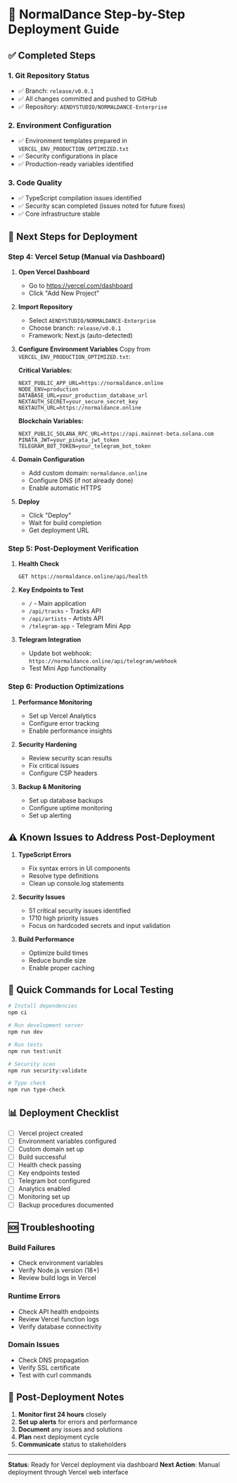# 🚀 NormalDance Step-by-Step Deployment Guide

## ✅ Completed Steps

### 1. Git Repository Status
- ✅ Branch: `release/v0.0.1`
- ✅ All changes committed and pushed to GitHub
- ✅ Repository: `AENDYSTUDIO/NORMALDANCE-Enterprise`

### 2. Environment Configuration
- ✅ Environment templates prepared in `VERCEL_ENV_PRODUCTION_OPTIMIZED.txt`
- ✅ Security configurations in place
- ✅ Production-ready variables identified

### 3. Code Quality
- ✅ TypeScript compilation issues identified
- ✅ Security scan completed (issues noted for future fixes)
- ✅ Core infrastructure stable

## 🔄 Next Steps for Deployment

### Step 4: Vercel Setup (Manual via Dashboard)

1. **Open Vercel Dashboard**
   - Go to https://vercel.com/dashboard
   - Click "Add New Project"

2. **Import Repository**
   - Select `AENDYSTUDIO/NORMALDANCE-Enterprise`
   - Choose branch: `release/v0.0.1`
   - Framework: Next.js (auto-detected)

3. **Configure Environment Variables**
   Copy from `VERCEL_ENV_PRODUCTION_OPTIMIZED.txt`:

   **Critical Variables:**
   ```
   NEXT_PUBLIC_APP_URL=https://normaldance.online
   NODE_ENV=production
   DATABASE_URL=your_production_database_url
   NEXTAUTH_SECRET=your_secure_secret_key
   NEXTAUTH_URL=https://normaldance.online
   ```

   **Blockchain Variables:**
   ```
   NEXT_PUBLIC_SOLANA_RPC_URL=https://api.mainnet-beta.solana.com
   PINATA_JWT=your_pinata_jwt_token
   TELEGRAM_BOT_TOKEN=your_telegram_bot_token
   ```

4. **Domain Configuration**
   - Add custom domain: `normaldance.online`
   - Configure DNS (if not already done)
   - Enable automatic HTTPS

5. **Deploy**
   - Click "Deploy"
   - Wait for build completion
   - Get deployment URL

### Step 5: Post-Deployment Verification

1. **Health Check**
   ```
   GET https://normaldance.online/api/health
   ```

2. **Key Endpoints to Test**
   - `/` - Main application
   - `/api/tracks` - Tracks API
   - `/api/artists` - Artists API
   - `/telegram-app` - Telegram Mini App

3. **Telegram Integration**
   - Update bot webhook: `https://normaldance.online/api/telegram/webhook`
   - Test Mini App functionality

### Step 6: Production Optimizations

1. **Performance Monitoring**
   - Set up Vercel Analytics
   - Configure error tracking
   - Enable performance insights

2. **Security Hardening**
   - Review security scan results
   - Fix critical issues
   - Configure CSP headers

3. **Backup & Monitoring**
   - Set up database backups
   - Configure uptime monitoring
   - Set up alerting

## ⚠️ Known Issues to Address Post-Deployment

1. **TypeScript Errors**
   - Fix syntax errors in UI components
   - Resolve type definitions
   - Clean up console.log statements

2. **Security Issues**
   - 51 critical security issues identified
   - 1710 high priority issues
   - Focus on hardcoded secrets and input validation

3. **Build Performance**
   - Optimize build times
   - Reduce bundle size
   - Enable proper caching

## 🔧 Quick Commands for Local Testing

```bash
# Install dependencies
npm ci

# Run development server
npm run dev

# Run tests
npm run test:unit

# Security scan
npm run security:validate

# Type check
npm run type-check
```

## 📊 Deployment Checklist

- [ ] Vercel project created
- [ ] Environment variables configured
- [ ] Custom domain set up
- [ ] Build successful
- [ ] Health check passing
- [ ] Key endpoints tested
- [ ] Telegram bot configured
- [ ] Analytics enabled
- [ ] Monitoring set up
- [ ] Backup procedures documented

## 🆘 Troubleshooting

### Build Failures
- Check environment variables
- Verify Node.js version (18+)
- Review build logs in Vercel

### Runtime Errors
- Check API health endpoints
- Review Vercel function logs
- Verify database connectivity

### Domain Issues
- Check DNS propagation
- Verify SSL certificate
- Test with curl commands

## 📝 Post-Deployment Notes

1. **Monitor first 24 hours** closely
2. **Set up alerts** for errors and performance
3. **Document** any issues and solutions
4. **Plan** next deployment cycle
5. **Communicate** status to stakeholders

---

**Status**: Ready for Vercel deployment via dashboard
**Next Action**: Manual deployment through Vercel web interface
